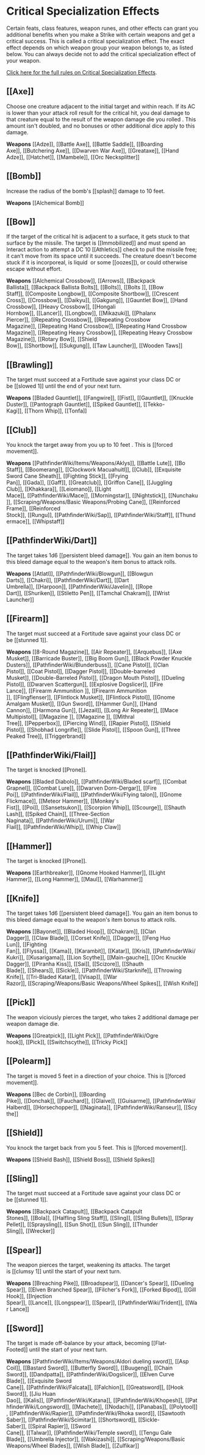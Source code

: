# Critical Specialization Effects


Certain feats, class features, weapon runes, and other effects can grant you additional benefits when you make a Strike with certain weapons and get a critical success. This is called a critical specialization effect. The exact effect depends on which weapon group your weapon belongs to, as listed below. You can always decide not to add the critical specialization effect of your weapon.  
  
[Click here for the full rules on Critical Specialization Effects](https://2e.aonprd.com/Rules.aspx?ID=235).  
  



## [[Axe]]


Choose one creature adjacent to the initial target and within reach. If its AC is lower than your attack roll result for the critical hit, you deal damage to that creature equal to the result of the weapon damage die you rolled . This amount isn't doubled, and no bonuses or other additional dice apply to this damage.  
  
**Weapons** [[Adze]], [[Battle Axe]], [[Battle Saddle]], [[Boarding Axe]], [[Butchering Axe]], [[Dwarven War Axe]], [[Greataxe]], [[Hand Adze]], [[Hatchet]], [[Mambele]], [[Orc Necksplitter]]

## [[Bomb]]

Increase the radius of the bomb's [[splash]] damage  to 10 feet.  
  
**Weapons** [[Alchemical Bomb]]

## [[Bow]]

If the target of the critical hit is adjacent to a surface, it gets stuck to that surface by the missile. The target is [[Immobilized]] and must spend an Interact action to attempt a DC 10 [[Athletics]] check to pull the missile free; it can't move from its space until it succeeds. The creature doesn't become stuck if it is incorporeal, is liquid  or some [[oozes]]), or could otherwise escape without effort.  
  
**Weapons** [[Alchemical Crossbow]], [[Arrows]], [[Backpack Ballista]], [[Backpack Ballista Bolts]], [[Bolts]], [[Bolts ]], [[Bow Staff]], [[Composite Longbow]], [[Composite Shortbow]], [[Crescent Cross]], [[Crossbow]], [[Daikyu]], [[Gakgung]], [[Gauntlet Bow]], [[Hand Crossbow]], [[Heavy Crossbow]], [[Hongali Hornbow]], [[Lancer]], [[Longbow]], [[Mikazuki]], [[Phalanx Piercer]], [[Repeating Crossbow]], [[Repeating Crossbow Magazine]], [[Repeating Hand Crossbow]], [[Repeating Hand Crossbow Magazine]], [[Repeating Heavy Crossbow]], [[Repeating Heavy Crossbow Magazine]], [[Rotary Bow]], [[Shield Bow]], [[Shortbow]], [[Sukgung]], [[Taw Launcher]], [[Wooden Taws]]

## [[Brawling]]

The target must succeed at a Fortitude save against your class DC or be [[slowed 1]] until the end of your next turn.  
  
**Weapons** [[Bladed Gauntlet]], [[Fangwire]], [[Fist]], [[Gauntlet]], [[Knuckle Duster]], [[Pantograph Gauntlet]], [[Spiked Gauntlet]], [[Tekko-Kagi]], [[Thorn Whip]], [[Tonfa]]

## [[Club]]

You knock the target away from you up to 10 feet . This is [[forced movement]].  
  
**Weapons** [[PathfinderWiki/Items/Weapons/Aklys]], [[Battle Lute]], [[Bo Staff]], [[Boomerang]], [[Clockwork Macuahuitl]], [[Club]], [[Exquisite Sword Cane Sheath]], [[Fighting Stick]], [[Frying Pan]], [[Gada]], [[Gaff]], [[Greatclub]], [[Griffon Cane]], [[Juggling Club]], [[Khakkara]], [[Leiomano]], [[Light Mace]], [[PathfinderWiki/Mace]], [[Morningstar]], [[Nightstick]], [[Nunchaku]], [[Scraping/Weapons/Basic Weapons/Probing Cane]], [[Reinforced Frame]], [[Reinforced Stock]], [[Rungu]], [[PathfinderWiki/Sap]], [[PathfinderWiki/Staff]], [[Thundermace]], [[Whipstaff]]

## [[PathfinderWiki/Dart]]

The target takes 1d6 [[persistent bleed damage]]. You gain an item bonus to this bleed damage equal to the weapon's item bonus to attack rolls.  
  
**Weapons** [[Atlatl]], [[PathfinderWiki/Blowgun]], [[Blowgun Darts]], [[Chakri]], [[PathfinderWiki/Dart]], [[Dart Umbrella]], [[Harpoon]], [[PathfinderWiki/Javelin]], [[Rope Dart]], [[Shuriken]], [[Stiletto Pen]], [[Tamchal Chakram]], [[Wrist Launcher]]

## [[Firearm]]

The target must succeed at a Fortitude save against your class DC or be [[stunned 1]].  
  
**Weapons** [[8-Round Magazine]], [[Air Repeater]], [[Arquebus]], [[Axe Musket]], [[Barricade Buster]], [[Big Boom Gun]], [[Black Powder Knuckle Dusters]], [[PathfinderWiki/Blunderbuss]], [[Cane Pistol]], [[Clan Pistol]], [[Coat Pistol]], [[Dagger Pistol]], [[Double-barreled Musket]], [[Double-Barreled Pistol]], [[Dragon Mouth Pistol]], [[Dueling Pistol]], [[Dwarven Scattergun]], [[Explosive Dogslicer]], [[Fire Lance]], [[Firearm Ammunition ]], [[Firearm Ammunition ]], [[Flingflenser]], [[Flintlock Musket]], [[Flintlock Pistol]], [[Gnome Amalgam Musket]], [[Gun Sword]], [[Hammer Gun]], [[Hand Cannon]], [[Harmona Gun]], [[Jezail]], [[Long Air Repeater]], [[Mace Multipistol]], [[Magazine ]], [[Magazine ]], [[Mithral Tree]], [[Pepperbox]], [[Piercing Wind]], [[Rapier Pistol]], [[Shield Pistol]], [[Shobhad Longrifle]], [[Slide Pistol]], [[Spoon Gun]], [[Three Peaked Tree]], [[Triggerbrand]]

## [[PathfinderWiki/Flail]]

The target is knocked [[Prone]].  
  
**Weapons** [[Bladed Diabolo]], [[PathfinderWiki/Bladed scarf]], [[Combat Grapnel]], [[Combat Lure]], [[Dwarven Dorn-Dergar]], [[Fire Poi]], [[PathfinderWiki/Flail]], [[PathfinderWiki/Flying talon]], [[Gnome Flickmace]], [[Meteor Hammer]], [[Monkey's Fist]], [[Poi]], [[Sansetsukon]], [[Scorpion Whip]], [[Scourge]], [[Shauth Lash]], [[Spiked Chain]], [[Three-Section Naginata]], [[PathfinderWiki/Urumi]], [[War Flail]], [[PathfinderWiki/Whip]], [[Whip Claw]]

## [[Hammer]]

The target is knocked [[Prone]].  
  
**Weapons** [[Earthbreaker]], [[Gnome Hooked Hammer]], [[Light Hammer]], [[Long Hammer]], [[Maul]], [[Warhammer]]

## [[Knife]]

The target takes 1d6 [[persistent bleed damage]]. You gain an item bonus to this bleed damage equal to the weapon's item bonus to attack rolls.  
  
**Weapons** [[Bayonet]], [[Bladed Hoop]], [[Chakram]], [[Clan Dagger]], [[Claw Blade]], [[Corset Knife]], [[Dagger]], [[Feng Huo Lun]], [[Fighting Fan]], [[Flyssa]], [[Kama]], [[Karambit]], [[Katar]], [[Kris]], [[PathfinderWiki/Kukri]], [[Kusarigama]], [[Lion Scythe]], [[Main-gauche]], [[Orc Knuckle Dagger]], [[Piranha Kiss]], [[Sai]], [[Scizore]], [[Shauth Blade]], [[Shears]], [[Sickle]], [[PathfinderWiki/Starknife]], [[Throwing Knife]], [[Tri-Bladed Katar]], [[Visap]], [[War Razor]], [[Scraping/Weapons/Basic Weapons/Wheel Spikes]], [[Wish Knife]]

## [[Pick]]

The weapon viciously pierces the target, who takes 2 additional damage per weapon damage die.  
  
**Weapons** [[Greatpick]], [[Light Pick]], [[PathfinderWiki/Ogre hook]], [[Pick]], [[Switchscythe]], [[Tricky Pick]]

## [[Polearm]]

The target is moved 5 feet in a direction of your choice. This is [[forced movement]].  
  
**Weapons** [[Bec de Corbin]], [[Boarding Pike]], [[Donchak]], [[Fauchard]], [[Glaive]], [[Guisarme]], [[PathfinderWiki/Halberd]], [[Horsechopper]], [[Naginata]], [[PathfinderWiki/Ranseur]], [[Scythe]]

## [[Shield]]

You knock the target back from you 5 feet. This is [[forced movement]].  
  
**Weapons** [[Shield Bash]], [[Shield Boss]], [[Shield Spikes]]

## [[Sling]]

The target must succeed at a Fortitude save against your class DC or be [[stunned 1]].  
  
**Weapons** [[Backpack Catapult]], [[Backpack Catapult Stones]], [[Bola]], [[Halfling Sling Staff]], [[Sling]], [[Sling Bullets]], [[Spray Pellet]], [[Spraysling]], [[Sun Shot]], [[Sun Sling]], [[Thunder Sling]], [[Wrecker]]

## [[Spear]]

The weapon pierces the target, weakening its attacks. The target is [[clumsy 1]] until the start of your next turn.  
  
**Weapons** [[Breaching Pike]], [[Broadspear]], [[Dancer's Spear]], [[Dueling Spear]], [[Elven Branched Spear]], [[Filcher's Fork]], [[Forked Bipod]], [[Gill Hook]], [[Injection Spear]], [[Lance]], [[Longspear]], [[Spear]], [[PathfinderWiki/Trident]], [[War Lance]]

## [[Sword]]

The target is made off-balance by your attack, becoming [[Flat-Footed]] until the start of your next turn.  
  
**Weapons** [[PathfinderWiki/Items/Weapons/Aldori dueling sword]], [[Asp Coil]], [[Bastard Sword]], [[Butterfly Sword]], [[Buugeng]], [[Chain Sword]], [[Dandpatta]], [[PathfinderWiki/Dogslicer]], [[Elven Curve Blade]], [[Exquisite Sword Cane]], [[PathfinderWiki/Falcata]], [[Falchion]], [[Greatsword]], [[Hook Sword]], [[Jiu Huan Dao]], [[Kalis]], [[PathfinderWiki/Katana]], [[PathfinderWiki/Khopesh]], [[PathfinderWiki/Longsword]], [[Machete]], [[Nodachi]], [[Panabas]], [[Polytool]], [[PathfinderWiki/Rapier]], [[PathfinderWiki/Rhoka sword]], [[Sawtooth Saber]], [[PathfinderWiki/Scimitar]], [[Shortsword]], [[Sickle-Saber]], [[Spiral Rapier]], [[Sword Cane]], [[Talwar]], [[PathfinderWiki/Temple sword]], [[Tengu Gale Blade]], [[Umbrella Injector]], [[Wakizashi]], [[Scraping/Weapons/Basic Weapons/Wheel Blades]], [[Wish Blade]], [[Zulfikar]]





